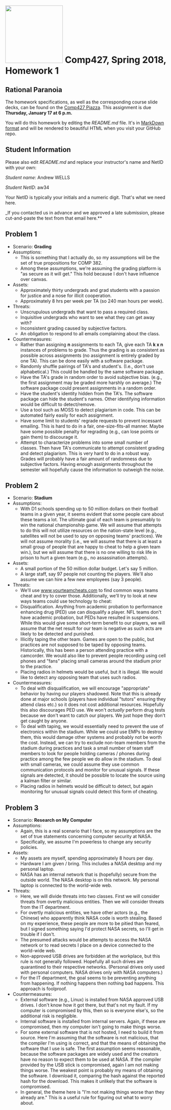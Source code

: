 # <img src="http://www.rice.edu/_images/rice-logo.jpg" width=180> Comp427, Spring 2018, Homework 1
## Rational Paranoia
The homework specifications, as well as the corresponding course slide decks,
can be found on the [Comp427 Piazza](https://piazza.com/class/jqifhp864b37ju).
This assignment is due **Thursday, January 17 at 6 p.m.**

You will do this homework by editing the _README.md_ file. It's in
[MarkDown format](https://guides.github.com/features/mastering-markdown/)
and will be rendered to beautiful HTML when you visit your GitHub repo.

## Student Information
Please also edit _README.md_ and replace your instructor's name and NetID with your own:

_Student name_: Andrew WELLS

_Student NetID_: aw34

Your NetID is typically your initials and a numeric digit. That's
what we need here.

_If you contacted us in advance and we approved a late submission,
please cut-and-paste the text from that email here.**

## Problem 1
- Scenario: **Grading**
- Assumptions:
  - This is something that I actually do, so my assumptions will be the set of true propositions for COMP 382.
  - Among these assumptions, we're assuming the grading platform is "as secure as it will get." This hold because I don't have influence over canvas. 
- Assets:
  - Approximately thirty undergrads and grad students with a passion for justice and a nose for illicit cooperation.
  - Approximately 8 hrs per week per TA (so 240 man hours per week).
- Threats:
  - Unscrupulous undergrads that want to pass a required class.
  - Inquisitive undergrads who want to see what they can get away with?
  - Inconsistent grading caused by subjective factors.
  - An obligation to respond to all emails complaining about the class.
- Countermeasures:
  - Rather than assigning **n** assignments to each TA, give each TA **k x n** instances of problems to grade. Thus the grading is as consistent as possible across assignments (no assignment is entirely graded by one TA). This can be done easily with a software package.
  - Randomly shuffle pairings of TA's and student's. (I.e., don't use alphabetical.) This could be handled by the same software package.
  - Have the TA's grade in random order to avoid subjective bias. (e.g., the first assignment may be graded more harshly on average.) The software package could present assignments in a random order.
  - Have the student's identity hidden from the TA's. The software package can hide the student's names. Other identifying information would be difficult to detect/remove.
  - Use a tool such as MOSS to detect plagiarism in code. This can be automated fairly easily for each assignment.
  - Have some limit to students' regrade requests to prevent incessant emailing. This is hard to do in a fair, one-size-fits-all manner. Maybe have some possible penalty for regrading (e.g., can lose points or gain them) to discourage it.
  - Attempt to characterize problems into some small number of classes. Then have TA's communicate to attempt consistent grading and detect plagiarism. This is very hard to do in a robust way. Grades will probably have a fair amount of randomness due to subjective factors. Having enough assignments throughout the semester will hopefully cause the information to outweigh the noise.

## Problem 2
- Scenario: **Stadium**
- Assumptions:
  - With D1 schools spending up to 50 million dollars on their football teams in a given year, it seems evident that some people care about these teams a lot. The ultimate goal of each team is presumably to win the national championship game. We will assume that attempts to do this will not utilize resources on the nation-state level (e.g., satellites will not be used to spy on opposing teams' practices). We will not assume morality (i.e., we will assume that there is at least a small group of people that are happy to cheat to help a given team win.), but we will assume that there is no one willing to risk life in prison to hurt a given team (e.g., no assassination attempts).
- Assets:
  - A small portion of the 50 million dollar budget. Let's say 5 million.
  - A large staff, say 97 people not counting the players. We'll also assume we can hire a few new employees (say 3 people).
- Threats:
  - We'll use www.yourteamcheats.com to find common ways teams cheat and try to cover those. Additionally, we'll try to look at new ways teams could use technology to cheat:
  - Disqualification. Anything from academic probation to performance enhancing drug (PED) use can disqualify a player. NFL teams don't have academic probation, but PEDs have resulted in suspensions. While this would give some short-term benefit to our players, we will assume that the net result for our team is negative as such acts are likely to be detected and punished.
  - Illicitly taping the other team. Games are open to the public, but practices are not supposed to be taped by opposing teams. Historically, this has been a person attending practice with a camcorder. We would also like to prevent people recording using cell phones and "fans" placing small cameras around the stadium prior to the practice.
  - Placing radios in helmets would be useful, but it is illegal. We would like to detect any opposing team that uses such radios.
- Countermeasures:
  - To deal with disqualification, we will encourage "appropriate" behavior by having our players shadowed. Note that this is already done at major schools (players have individual "tutors" ensuring they attend class etc.) so it does not cost additional resources. Hopefully this also discourages PED use. We won't *actually* perform drug tests because we don't want to catch our players. We just hope they don't get caught by anyone.
  - To deal with taping, we would essentially need to prevent the use of electronics within the stadium. While we could use EMPs to destroy them, this would damage other systems and probably not be worth the cost. Instead, we can try to exclude non-team members from the stadium during practices and task a small number of team staff members to look for people holding cameras / phones during practice among the few people we do allow in the stadium. To deal with small cameras, we could assume they use common communication protocols and monitor for unusual signals. If these signals are detected, it should be possible to locate the source using a kalman filter or similar.
  - Placing radios in helmets would be difficult to detect, but again monitoring for unusual signals could detect this form of cheating.

## Problem 3
- Scenario: **Research on My Computer**
- Assumptions:
  - Again, this is a real scenario that I face, so my assumptions are the set of true statements concerning computer security at NASA.
  - Specifically, we assume I'm powerless to change any security policies.
- Assets:
  - My assets are myself, spending approximately 8 hours per day.
  - Hardware I am given / bring. This includes a NASA desktop and my personal laptop.
  - NASA has an internal network that is (hopefully) secure from the outside world. The NASA desktop is on this network. My personal laptop is connected to the world-wide web.
- Threats:
  - Here, we will divide threats into two classes. First we will consider threats from overtly malicious entities. Then we will consider threats from the IT department.
  - For overtly malicious entities, we have other actors (e.g., the Chinese) who apparently think NASA code is worth stealing. Based on my experience, these people are more to be pitied than feared, but I signed something saying I'd protect NASA secrets, so I'll get in trouble if I don't.
  - The presumed attacks would be attempts to access the NASA network or to read secrets I place on a device connected to the world-wide web.
  - Non-approved USB drives are forbidden at the workplace, but this rule is not generally followed. Hopefully all such drives are quarantined to their respective networks. (Personal drives only used with personal computers. NASA drives only with NASA computers.)
  - For the IT department, the goal seems to be preventing anything from happening. If nothing happens then nothing bad happens. This approach is foolproof.
- Countermeasures:
  - External software (e.g., Linux) is installed from NASA approved USB drives. I don't know how it got there, but that's not my fault. If my computer is compromised by this, then so is everyone else's, so the additional risk is negligible.
  - Internal software is installed from internal servers. Again, if these are compromised, then my computer isn't going to make things worse.
  - For some external software that is not hosted, I need to build it from source. Here I'm assuming that the software is not malicious, that the compiler I'm using is correct, and that the means of obtaining the software that I use is safe. The first assumption seems reasonable, because the software packages are widely used and the creators have no reason to expect them to be used at NASA. If the compiler provided by the USB stick is compromised, again I am not making things worse. The weakest point is probably my means of obtaining the software. I download it, comparing the hash against the reported hash for the download. This makes it unlikely that the software is compromised.
  - In general, the theme here is "I'm not making things worse than they already are." This is a useful rule for figuring out what to worry about.


